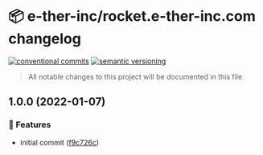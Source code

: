 # 📦 e-ther-inc/rocket.e-ther-inc.com changelog

[![conventional commits](https://img.shields.io/badge/conventional%20commits-1.0.0-yellow.svg)](https://conventionalcommits.org)
[![semantic versioning](https://img.shields.io/badge/semantic%20versioning-2.0.0-green.svg)](https://semver.org)

> All notable changes to this project will be documented in this file

## 1.0.0 (2022-01-07)


### 🍕 Features

* initial commit ([f9c726c](https://github.com/e-ther-inc/rocket.e-ther-inc.com/commit/f9c726c2cdebf7b1c92194ef9ce733d808b49c53))

